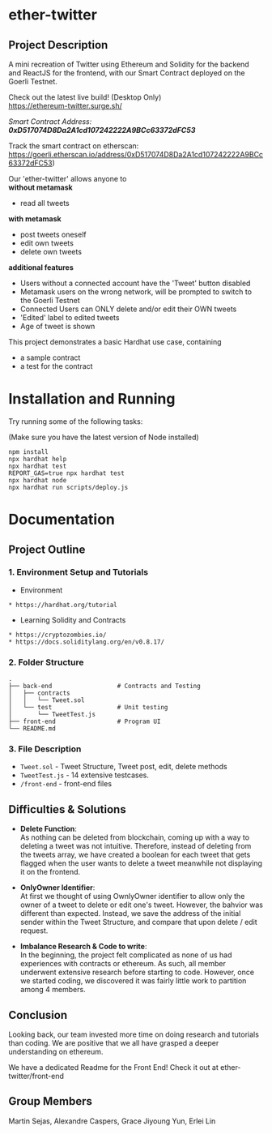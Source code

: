 # ether-twitter

## Project Description
A mini recreation of Twitter using Ethereum and Solidity for the backend and ReactJS for the frontend, with our Smart Contract deployed on the Goerli Testnet.

Check out the latest live build! (Desktop Only)
<br>
https://ethereum-twitter.surge.sh/

<i>Smart Contract Address: **0xD517074D8Da2A1cd107242222A9BCc63372dFC53** </i>

Track the smart contract on etherscan:
<br>
 https://goerli.etherscan.io/address/0xD517074D8Da2A1cd107242222A9BCc63372dFC53)


Our 'ether-twitter' allows anyone to\
**without metamask**
* read all tweets

**with metamask**
* post tweets oneself
* edit own tweets
* delete own tweets

**additional features**
* Users without a connected account have the 'Tweet' button disabled
* Metamask users on the wrong network, will be prompted to switch to the Goerli Testnet
* Connected Users can ONLY delete and/or edit their OWN tweets
* 'Edited' label to edited tweets
* Age of tweet is shown

This project demonstrates a basic Hardhat use case, containing
* a sample contract
* a test for the contract

# Installation and Running
Try running some of the following tasks:

(Make sure you have the latest version of Node installed)

```shell
npm install
npx hardhat help
npx hardhat test
REPORT_GAS=true npx hardhat test
npx hardhat node
npx hardhat run scripts/deploy.js
```

# Documentation

## Project Outline
### 1. Environment Setup and Tutorials
* Environment
```
* https://hardhat.org/tutorial
```
* Learning Solidity and Contracts
```
* https://cryptozombies.io/
* https://docs.soliditylang.org/en/v0.8.17/
```
### 2. Folder Structure
```
.
├── back-end                  # Contracts and Testing
│   ├── contracts
│   │   └── Tweet.sol           
│   └── test                  # Unit testing
│       └── TweetTest.js   
├── front-end                 # Program UI                    
└── README.md
```

### 3. File Description

* ```Tweet.sol``` - Tweet Structure, Tweet post, edit, delete methods
* ```TweetTest.js``` - 14 extensive testcases.
* ``` /front-end ``` - front-end files


## Difficulties & Solutions
* **Delete Function**: \
As nothing can be deleted from blockchain, coming up with a way to deleting a tweet was not intuitive. Therefore, instead of deleting from the tweets array, we have created a boolean for each tweet that gets flagged when the user wants to delete a tweet meanwhile not displaying it on the frontend.

* **OnlyOwner Identifier**: \
At first we thought of using OwnlyOwner identifier to allow only the owner of a tweet to delete or edit one's tweet. However, the bahvior was different than expected. Instead, we save the address of the initial sender within the Tweet Structure, and compare that upon delete / edit request.

* **Imbalance Research & Code to write**: \
In the beginning, the project felt complicated as none of us had experiences with contracts or ethereum. As such, all member underwent extensive research before starting to code. However, once we started coding, we discovered it was fairly little work to partition among 4 members.

## Conclusion
Looking back, our team invested more time on doing research and tutorials than coding. We are positive that we all have grasped a deeper understanding on ethereum.

We have a dedicated Readme for the Front End! Check it out at ether-twitter/front-end

## Group Members
 Martin Sejas, Alexandre Caspers, Grace Jiyoung Yun, Erlei Lin
